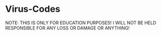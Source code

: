 # Virus-Codes
NOTE: THIS IS ONLY FOR EDUCATION PURPOSES! I WILL NOT BE HELD RESPONSIBLE FOR ANY LOSS OR DAMAGE OR ANYTHING!
